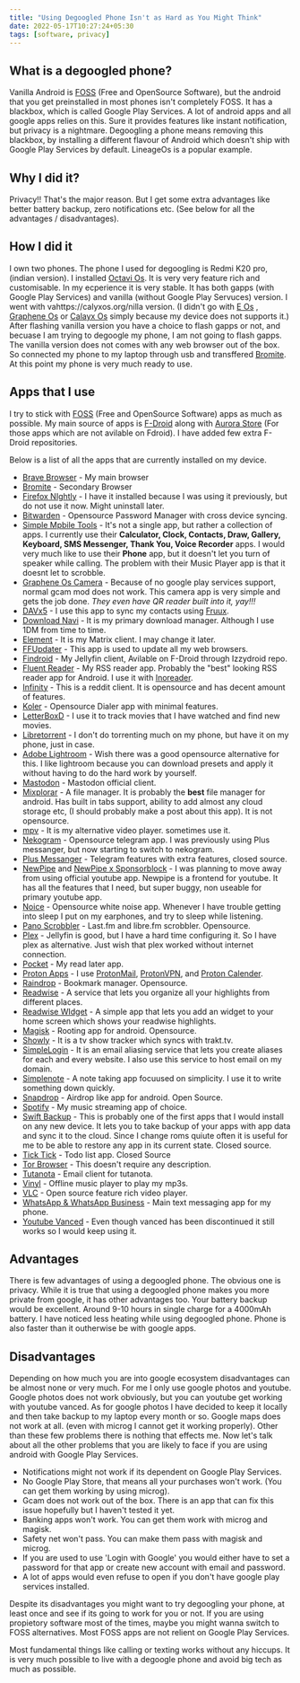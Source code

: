 ```yaml
---
title: "Using Degoogled Phone Isn't as Hard as You Might Think"
date: 2022-05-17T10:27:24+05:30
tags: [software, privacy]
---
```

## What is a degoogled phone?
Vanilla Android is [FOSS](https://blog.blackpiratex.com/tags/FOSS/) (Free and OpenSource Software), but the android that you get preinstalled in most phones isn't completely FOSS. It has a blackbox, which is called Google Play Services. A lot of android apps and all google apps relies on this. Sure it provides features like instant notification, but privacy is a nightmare. Degoogling a phone means removing this blackbox, by installing a different flavour of Android which doesn't ship with Google Play Services by default.  LineageOs is a popular example. 

## Why I did it?
Privacy!! That's the major reason. But I get some extra advantages like better battery backup, zero notifications etc. (See below for all the advantages / disadvantages). 

## How I did it
I own two phones. The phone I used for degoogling is Redmi K20 pro, (indian version). 
I installed [Octavi Os](https://octavi-os.com/). It is very very feature rich and customisable. In my ecperience it is very stable. It has both gapps (with Google Play Services) and vanilla (without Google Play Servuces) version. I went with vahttps://calyxos.org/nilla version. 
(I didn't go with [E Os](https://e.foundation/e-os/) , [Graphene Os](https://grapheneos.org/) or [Calayx Os](https://calyxos.org/) simply because my device does not supports it.) After flashing vanilla version you have a choice to flash gapps or not, and becuase I am trying to degoogle my phone, I am not going to flash gapps. The vanilla version does not comes with any web browser out of the box. So connected my phone to my laptop through usb and transffered [Bromite](https://bromite.org). At this point my phone is very much ready to use. 

## Apps that I use
I try to stick with [FOSS](https://blog.blackpiratex.com/tags/FOSS/) (Free and OpenSource Software) apps as much as possible. My main source of apps is [F-Droid](https://f-droid.org/) along with [Aurora Store](https://auroraoss.com/) (For those apps which are not avilable on Fdroid). I have added few extra F-Droid repositories. 

Below is a list of all the apps that are currently installed on my device. 
* [Brave Browser](https://brave.com/) - My main browser
* [Bromite](https://bromite.org) - Secondary Browser
* [Firefox NIghtly](https://www.mozilla.org/en-US/firefox/new/) - I have it installed because I was using it previously, but do not use it now. Might uninstall later.
* [Bitwarden](https://bitwarden.com/) - Opensource Password Manager with cross device syncing. 
* [Simple Mpbile Tools](https://www.simplemobiletools.com/) - It's not a single app, but rather a collection of apps. I currently use their **Calculator, Clock, Contacts, Draw, Gallery, Keyboard, SMS Messenger, Thank You, Voice Recorder** apps. I would very much like to use their **Phone** app, but it doesn't let you turn of speaker while calling. The problem with their Music Player app is that it doesnt let to scrobble. 
* [Graphene Os Camera](https://github.com/GrapheneOS/Camera) - Because of no google play services support, normal gcam mod does not work. This camera app is very simple and gets the job done. _They even have QR reader built into it, yay!!!_ 
* [DAVx5](https://www.davx5.com/) - I use this app to sync my contacts using [Fruux](https://fruux.com/).
* [Download Navi](https://f-droid.org/en/packages/com.tachibana.downloader/) - It is my primary download manager. Although I use 1DM from time to time.
* [Element](https://element.io/get-started) - It is my Matrix client. I may change it later. 
* [FFUpdater](https://f-droid.org/en/packages/de.marmaro.krt.ffupdater/) - This app is used to update all my web browsers. 
* [Findroid](https://github.com/jarnedemeulemeester/findroid) - My Jellyfin client, Avilable on F-Droid through Izzydroid repo. 
* [Fluent Reader](https://github.com/yang991178/fluent-reader) - My RSS reader app. Probably the "best" looking RSS reader app for Android. I use it with [Inoreader](https://www.inoreader.com/). 
* [Infinity]() - This is a reddit client. It is opensource and has decent amount of features. 
* [Koler](https://f-droid.org/en/packages/com.chooloo.www.koler) - Opensource Dialer app with minimal features. 
* [LetterBoxD](https://letterboxd.com/) - I use it to track movies that I have watched and find new movies. 
* [Libretorrent](https://github.com/proninyaroslav/libretorrent) - I don't do torrenting much on my phone, but have it on my phone, just in case.
* [Adobe Lightroom](https://play.google.com/store/apps/details?id=com.adobe.lrmobile&hl=en_US&gl=US) - Wish there was a good opensource alternative for this. I like lightroom because you can download presets and apply it without having to do the hard work by yourself. 
* [Mastodon](https://joinmastodon.org/apps) - Mastodon official client.
* [Mixplorar](https://mixplorer.com/) - A file manager. It is probably the **best** file manager for android. Has built in tabs support, ability to add almost any cloud storage etc, (I should probably make a post about this app). It is not opensource. 
* [mpv](https://github.com/mpv-android/mpv-android) - It is my alternative video player. sometimes use it. 
* [Nekogram](https://nekogram.app/) - Opensource telegram app. I was previously using Plus messanger, but now starting to switch to nekogram. 
* [Plus Messanger](https://play.google.com/store/apps/details?id=org.telegram.plus&hl=en_US&gl=US) - Telegram features with extra features, closed source. 
* [NewPipe](https://github.com/TeamNewPipe/NewPipe) and [NewPipe x Sponsorblock](https://github.com/polymorphicshade/NewPipe/) - I was planning to move away from using official youtube app. Newpipe is a frontend for youtube. It has all the features that I need, but super buggy, non useable for primary youtube app. 
* [Noice](https://f-droid.org/en/packages/com.github.ashutoshgngwr.noice) - Opensource white noise app. Whenever I have trouble getting into sleep I put on my earphones, and try to sleep while listening. 
* [Pano Scrobbler](https://github.com/kawaiiDango/pScrobbler) - Last.fm and libre.fm scrobbler. Opensource. 
* [Plex](https://www.plex.tv/) - Jellyfin is good, but I have a hard time configuring it. So I have plex as alternative. Just wish that plex worked without internet connection. 
* [Pocket](https://getpocket.com/en/) - My read later app. 
* [Proton Apps](https://protonapps.com/) - I use [ProtonMail](https://protonmail.com), [ProtonVPN](https://protonvpn.com), and [Proton Calender](https://calendar.protonmail.com/).
* [Raindrop](https://raindrop.io) - Bookmark manager. Opensource.
* [Readwise](https://readwise.io) - A service that lets you organize all your highlights from different places. 
* [Readwise WIdget](https://play.google.com/store/apps/details?id=grape.k.readwiseapp&gl=US) - A simple app that lets you add an widget to your home screen which shows your readwise highlights. 
* [Magisk](https://github.com/topjohnwu/Magisk) - Rooting app for android. Opensource.
* [Showly](https://play.google.com/store/apps/details?id=com.michaldrabik.showly2) - It is a tv show tracker which syncs with trakt.tv.
* [SimpleLogin](https://simplelogin.io) - It is an email aliasing service that lets you create aliases for each and every website. I also use this service to host email on my domain. 
* [Simplenote](https://simplenote.com) - A note taking app focuused on simplicity. I use it to write something down quickly. 
* [Snapdrop](https://snapdrop.net) - Airdrop like app for android. Open Source. 
* [Spotify](https://spotify.com) - My music streaming app of choice. 
* [Swift Backup](https://play.google.com/store/apps/details?id=org.swiftapps.swiftbackup&hl=en_US&gl=US) - This is probably one of the first apps that I would install on any new device. It lets you to take backup of your apps with app data and sync it to the cloud. Since I change roms quiute often it is useful for me to be able to restore any app in its current state. Closed source. 
* [Tick Tick](https://ticktick.com/) - Todo list app. Closed Source
* [Tor Browser](https://torproject.org) - This doesn't require any description.
* [Tutanota](https://tutanota.com) - Email client for tutanota. 
* [Vinyl](https://github.com/AdrienPoupa/VinylMusicPlayer) - Offline music player to play my mp3s.
* [VLC](https://www.videolan.org/vlc/) - Open source feature rich video player. 
* [WhatsApp & WhatsApp Business](https://whatsapp.com) - Main text messaging app for my phone.
* [Youtube Vanced](https://vancedapp.com) - Even though vanced has been discontinued it still works so I would keep using it. 

## Advantages
There is few advantages of using a degoogled phone. The obvious one is privacy. While it is true that using a degoogled phone makes you more private from google, it has other advantages too. Your battery backup would be excellent. Around 9-10 hours in single charge for a 4000mAh battery. I have noticed less heating while using degoogled phone. Phone is also faster than it outherwise be with google apps.  

## Disadvantages 
Depending on how much you are into google ecosystem disadvantages can be almost none or very much. For me I only use google photos and youtube. Google photos does not work obviously, but you can youtube get working with youtube vanced. As for google photos I have decided to keep it locally and then take backup to my laptop every month or so. Google maps does not work at all. (even with microg I cannot get it working properly). Other than these few problems there is nothing that effects me. 
Now let's talk about all the other problems that you are likely to face if you are using android with Google Play Services. 
- Notifications might not work if its dependent on Google Play Services.
- No Google Play Store, that means all your purchases won't work. (You can get them working by using microg).
- Gcam does not work out of the box. There is an app that can fix this issue hopefully but I haven't tested it yet. 
- Banking apps won't work. You can get them work with microg and magisk. 
- Safety net won't pass. You can make them pass with magisk and microg. 
- If you are used to use 'Login with Google' you would either have to set a password for that app or create new account with email and password. 
- A lot of apps would even refuse to open if you don't have google play services installed. 

Despite its disadvantages you might want to try degoogling your phone, at least once and see if its going to work for you or not. If you are using propietory software most of the times, maybe you might wanna switch to FOSS alternatives. Most FOSS apps are not relient on Google Play Services.  

Most fundamental things like calling or texting works without any hiccups. It is very much possible to live with a degoogle phone and avoid big tech as much as possible. 


